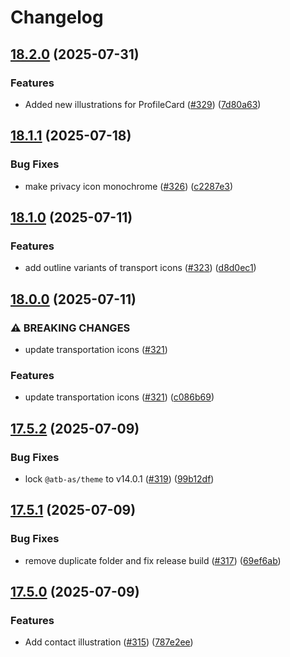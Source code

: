 # Changelog

## [18.2.0](https://github.com/AtB-AS/design-system/compare/generate-assets@v18.1.1...generate-assets@v18.2.0) (2025-07-31)


### Features

* Added new illustrations for ProfileCard ([#329](https://github.com/AtB-AS/design-system/issues/329)) ([7d80a63](https://github.com/AtB-AS/design-system/commit/7d80a6396d7fb7031e14a08f1e50efeab8e41cea))

## [18.1.1](https://github.com/AtB-AS/design-system/compare/generate-assets@v18.1.0...generate-assets@v18.1.1) (2025-07-18)


### Bug Fixes

* make privacy icon monochrome ([#326](https://github.com/AtB-AS/design-system/issues/326)) ([c2287e3](https://github.com/AtB-AS/design-system/commit/c2287e398a428022dba05f2399c4ab883ddcdc49))

## [18.1.0](https://github.com/AtB-AS/design-system/compare/generate-assets@v18.0.0...generate-assets@v18.1.0) (2025-07-11)


### Features

* add outline variants of transport icons ([#323](https://github.com/AtB-AS/design-system/issues/323)) ([d8d0ec1](https://github.com/AtB-AS/design-system/commit/d8d0ec1e6c4fc16a22e3de972d8dd82870fa00c6))

## [18.0.0](https://github.com/AtB-AS/design-system/compare/generate-assets@v17.5.2...generate-assets@v18.0.0) (2025-07-11)


### ⚠ BREAKING CHANGES

* update transportation icons ([#321](https://github.com/AtB-AS/design-system/issues/321))

### Features

* update transportation icons ([#321](https://github.com/AtB-AS/design-system/issues/321)) ([c086b69](https://github.com/AtB-AS/design-system/commit/c086b695f8ea06d5f5888b5084a6e354750ef95e))

## [17.5.2](https://github.com/AtB-AS/design-system/compare/generate-assets@v17.5.1...generate-assets@v17.5.2) (2025-07-09)


### Bug Fixes

* lock `@atb-as/theme` to v14.0.1 ([#319](https://github.com/AtB-AS/design-system/issues/319)) ([99b12df](https://github.com/AtB-AS/design-system/commit/99b12df8eec9e908f94c0d4e787626ad33e04007))

## [17.5.1](https://github.com/AtB-AS/design-system/compare/generate-assets@v17.5.0...generate-assets@v17.5.1) (2025-07-09)


### Bug Fixes

* remove duplicate folder and fix release build ([#317](https://github.com/AtB-AS/design-system/issues/317)) ([69ef6ab](https://github.com/AtB-AS/design-system/commit/69ef6ab5db0925a06ffd77a039f5ddff1863c4e3))

## [17.5.0](https://github.com/AtB-AS/design-system/compare/generate-assets@v17.4.0...generate-assets@v17.5.0) (2025-07-09)


### Features

* Add contact illustration ([#315](https://github.com/AtB-AS/design-system/issues/315)) ([787e2ee](https://github.com/AtB-AS/design-system/commit/787e2ee3cb2a59b20400f830e07ecd24e82a0e14))
